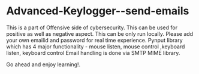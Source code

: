 # Advanced-Keylogger--send-emails
This is a part of Offensive side of cybersecurity.
This can be used for positive as well as negative aspect.
This can be only run locally.
Please add your own emailid and password for real time experience.
Pynput library which has 4 major functionality - mouse listen, mouse control ,keyboard listen, keyboard control
Email handling is done via SMTP MIME library.

Go ahead and enjoy learning!.

